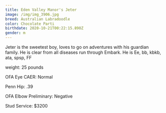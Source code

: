 ```yaml
---
title: Eden Valley Manor's Jeter
image: /img/img_3906.jpg
breed: Australian Labradoodle
color: Chocolate Parti
birthdate: 2020-10-21T00:22:15.890Z
gender: m
---
```

Jeter is the sweetest boy, loves to go on adventures with his guardian family. He is clear from all diseases run through Embark. He is Ee, bb, kbkb, ata, spsp, FF

weight: 25 pounds

OFA Eye CAER: Normal

Penn Hip: .39

OFA Elbow Preliminary: Negative

Stud Service: $3200